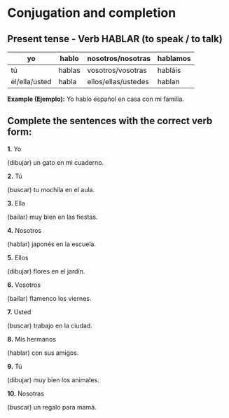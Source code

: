 # Conjugation and completion

## Present tense - Verb HABLAR (to speak / to talk)

| yo            | hablo  | nosotros/nosotras   | hablamos |
| ------------- | ------ | ------------------- | -------- |
| tú            | hablas | vosotros/vosotras   | habláis  |
| él/ella/usted | habla  | ellos/ellas/ustedes | hablan   |

**Example (Ejemplo):** Yo hablo español en casa con mi familia.

## Complete the sentences with the correct verb form:

**1.** Yo <div class="answer-line-short"></div> (dibujar) un gato en mi cuaderno.

**2.** Tú <div class="answer-line-short"></div> (buscar) tu mochila en el aula.

**3.** Ella <div class="answer-line-short"></div> (bailar) muy bien en las fiestas.

**4.** Nosotros <div class="answer-line-short"></div> (hablar) japonés en la escuela.

**5.** Ellos <div class="answer-line-short"></div> (dibujar) flores en el jardín.

**6.** Vosotros <div class="answer-line-short"></div> (bailar) flamenco los viernes.

**7.** Usted <div class="answer-line-short"></div> (buscar) trabajo en la ciudad.

**8.** Mis hermanos <div class="answer-line-short"></div> (hablar) con sus amigos.

**9.** Tú <div class="answer-line-short"></div> (dibujar) muy bien los animales.

**10.** Nosotras <div class="answer-line-short"></div> (buscar) un regalo para mamá.